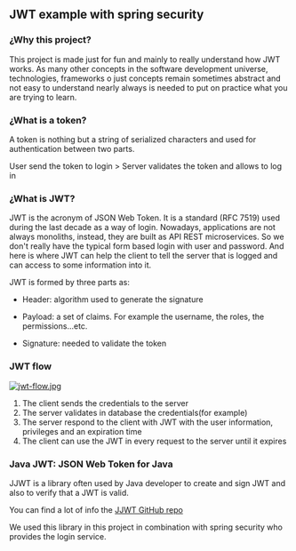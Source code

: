 ## JWT example with spring security

### ¿Why this project?
This project is made just for fun and mainly to really understand how JWT works. As many other concepts in the software development universe, technologies, frameworks o just concepts remain sometimes abstract and not easy to understand nearly always is needed to put on practice what you are trying to learn.

### ¿What is a token?
A token is nothing but a string of serialized characters and used for authentication between two parts. 

User send the token to login > Server validates the token and allows to log in 

### ¿What is JWT?
JWT is the acronym of JSON Web Token. It is a standard (RFC 7519) used during the last decade as a way of login. Nowadays, applications are not always monoliths, instead, they are built as API REST microservices. So we don't really have the typical form based login with user and password. And here is where JWT can help the client to tell the server that is logged and can access to some information into it.

JWT is formed by three parts as:

- Header: algorithm used to generate the signature

- Payload: a set of claims. For example the username, the roles, the permissions...etc.
  
- Signature: needed to validate the token

### JWT flow
[![jwt-flow.jpg](https://i.postimg.cc/4xdX3Jxw/jwt-flow.jpg)](https://postimg.cc/HVfqZ157)

1. The client sends the credentials to the server
2. The server validates in database the credentials(for example)
3. The server respond to the client with JWT with the user information, privileges and an expiration time
4. The client can use the JWT in every request to the server until it expires

### Java JWT: JSON Web Token for Java
JJWT is a library often used by Java developer to create and sign JWT and also to verify that a JWT is valid.

You can find a lot of info the [JJWT GitHub repo](https://github.com/jwtk/jjwt#jws-read-key)

We used this library in this project in combination with spring security who provides the login service.